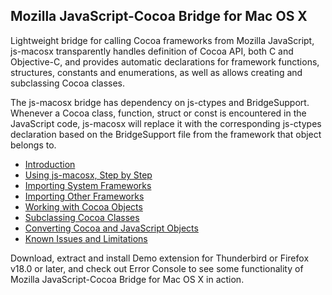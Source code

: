 ## Mozilla JavaScript-Cocoa Bridge for Mac OS X ##

Lightweight bridge for calling Cocoa frameworks from Mozilla JavaScript, js-macosx transparently handles definition of Cocoa API, both C and Objective-C, and provides automatic declarations for framework functions, structures, constants and enumerations, as well as allows creating and subclassing Cocoa classes.

The js-macosx bridge has dependency on js-ctypes and BridgeSupport. Whenever a Cocoa class, function, struct or const is encountered in the JavaScript code, js-macosx will replace it with the corresponding js-ctypes declaration based on the BridgeSupport file from the framework that object belongs to.

  * [Introduction](Introduction.md)
  * [Using js-macosx, Step by Step](StepByStep.md)
  * [Importing System Frameworks](ImportingSystemFrameworks.md)
  * [Importing Other Frameworks](ImportingOtherFrameworks.md)
  * [Working with Cocoa Objects](WorkingWithObjects.md)
  * [Subclassing Cocoa Classes](SubclassingCocoaClasses.md)
  * [Converting Cocoa and JavaScript Objects](ConvertingCocoaJavascript.md)
  * [Known Issues and Limitations](KnownIssues.md)

Download, extract and install Demo extension for Thunderbird or Firefox v18.0 or later, and check out Error Console to see some functionality of Mozilla JavaScript-Cocoa Bridge for Mac OS X in action.